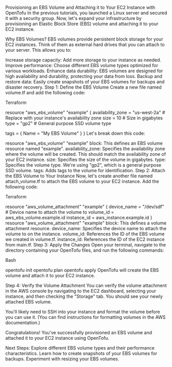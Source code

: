 Provisioning an EBS Volume and Attaching it to Your EC2 Instance with OpenTofu
In the previous tutorials, you launched a Linux server and secured it with a security group. Now, let's expand your infrastructure by provisioning an Elastic Block Store (EBS) volume and attaching it to your EC2 instance.

Why EBS Volumes?
EBS volumes provide persistent block storage for your EC2 instances. Think of them as external hard drives that you can attach to your server. This allows you to:

Increase storage capacity: Add more storage to your instance as needed.
Improve performance: Choose different EBS volume types optimized for various workloads.
Enhance data durability: EBS volumes are designed for high availability and durability, protecting your data from loss.
Backup and restore data: Easily create snapshots of your EBS volumes for backups and disaster recovery.
Step 1: Define the EBS Volume
Create a new file named volume.tf and add the following code:

Terraform

resource "aws_ebs_volume" "example" {
  availability_zone = "us-west-2a" # Replace with your instance's availability zone
  size              = 10           # Size in gigabytes
  type              = "gp2"        # General purpose SSD volume type

  tags = {
    Name = "My EBS Volume"
  }
}
Let's break down this code:

resource "aws_ebs_volume" "example" block: This defines an EBS volume resource named "example".
availability_zone: Specifies the availability zone where the volume will be created. This should match the availability zone of your EC2 instance.
size: Specifies the size of the volume in gigabytes.
type: Specifies the volume type. We're using "gp2", which is a general purpose SSD volume.
tags: Adds tags to the volume for identification.
Step 2: Attach the EBS Volume to Your Instance
Now, let's create another file named attach_volume.tf to attach the EBS volume to your EC2 instance. Add the following code:

Terraform

resource "aws_volume_attachment" "example" {
  device_name = "/dev/sdf"       # Device name to attach the volume to
  volume_id   = aws_ebs_volume.example.id
  instance_id = aws_instance.example.id
}
resource "aws_volume_attachment" "example" block: This defines a volume attachment resource.
device_name: Specifies the device name to attach the volume to on the instance.
volume_id: References the ID of the EBS volume we created in volume.tf.
instance_id: References the ID of the EC2 instance from main.tf.
Step 3: Apply the Changes
Open your terminal, navigate to the directory containing your OpenTofu files, and run the following commands:

Bash

opentofu init
opentofu plan
opentofu apply
OpenTofu will create the EBS volume and attach it to your EC2 instance.

Step 4: Verify the Volume Attachment
You can verify the volume attachment in the AWS console by navigating to the EC2 dashboard, selecting your instance, and then checking the "Storage" tab. You should see your newly attached EBS volume.

You'll likely need to SSH into your instance and format the volume before you can use it.  (You can find instructions for formatting volumes in the AWS documentation.)

Congratulations!
You've successfully provisioned an EBS volume and attached it to your EC2 instance using OpenTofu.

Next Steps:
Explore different EBS volume types and their performance characteristics.
Learn how to create snapshots of your EBS volumes for backups.
Experiment with resizing your EBS volumes.
